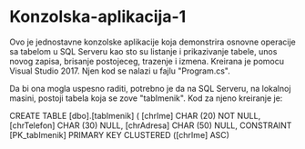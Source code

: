 # Konzolska-aplikacija-1
Ovo je jednostavne konzolske aplikacije koja demonstrira osnovne operacije sa tabelom u SQL Serveru kao sto su listanje i prikazivanje tabele, unos novog zapisa, brisanje postojeceg, trazenje i izmena. Kreirana je pomocu Visual Studio 2017. Njen kod se nalazi u fajlu "Program.cs".

Da bi ona mogla uspesno raditi, potrebno je da na SQL Serveru, na lokalnoj masini, postoji tabela koja se zove "tabImenik". Kod za njeno kreiranje je:

CREATE TABLE [dbo].[tabImenik] (
    [chrIme]     CHAR (20) NOT NULL,
    [chrTelefon] CHAR (30) NULL,
    [chrAdresa]  CHAR (50) NULL,
    CONSTRAINT [PK_tabImenik] PRIMARY KEY CLUSTERED ([chrIme] ASC)
